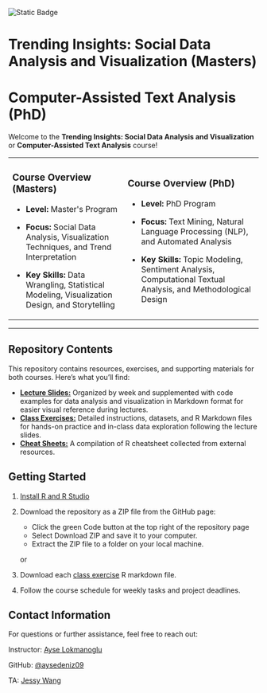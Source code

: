 ![Static Badge](https://img.shields.io/badge/R-blue)

# Trending Insights: Social Data Analysis and Visualization (Masters)
# Computer-Assisted Text Analysis (PhD)

Welcome to the **Trending Insights: Social Data Analysis and Visualization** or **Computer-Assisted Text Analysis** course!

<table>
  <tr>
    <td>

### Course Overview (Masters)
- **Level:** Master's Program  
- **Focus:** Social Data Analysis, Visualization Techniques, and Trend Interpretation  
- **Key Skills:** Data Wrangling, Statistical Modeling, Visualization Design, and Storytelling  

    </td>
    <td>

### Course Overview (PhD)
- **Level:** PhD Program  
- **Focus:** Text Mining, Natural Language Processing (NLP), and Automated Analysis  
- **Key Skills:** Topic Modeling, Sentiment Analysis, Computational Textual Analysis, and Methodological Design  

    </td>
  </tr>
</table>

---

## Repository Contents
This repository contains resources, exercises, and supporting materials for both courses. Here’s what you’ll find:
- [**Lecture Slides:**](https://github.com/aysedeniz09/Intro_Comp_Social_Science/tree/main/LectureSlides) Organized by week and supplemented with code examples for data analysis and visualization in Markdown format for easier visual reference during lectures.
- [**Class Exercises:**](https://github.com/aysedeniz09/Intro_Comp_Social_Science/tree/main/exercises) Detailed instructions, datasets, and R Markdown files for hands-on practice and in-class data exploration following the lecture slides.
- [**Cheat Sheets:**](https://github.com/aysedeniz09/Intro_Comp_Social_Science/tree/main/CheatSheets) A compilation of R cheatsheet collected from external resources. 

## Getting Started
1. [Install R and R Studio](https://github.com/aysedeniz09/Intro_Comp_Social_Science/blob/main/Install_R.md)

2. Download the repository as a ZIP file from the GitHub page:
   - Click the green Code button at the top right of the repository page
   - Select Download ZIP and save it to your computer.
   - Extract the ZIP file to a folder on your local machine.

   or 

2. Download each [class exercise](https://github.com/aysedeniz09/Intro_Comp_Social_Science/tree/main/exercises) R markdown file.

3. Follow the course schedule for weekly tasks and project deadlines.

## Contact Information

For questions or further assistance, feel free to reach out:

Instructor: [Ayse Lokmanoglu](https://www.bu.edu/com/profile/ayse-lokmanoglu/)

GitHub: [@aysedeniz09](https://aysedeniz09.github.io/pages/repositories.html)

TA: [Jessy Wang](https://www.bu.edu/com/profile/jessy-jiaxin-wang/)
